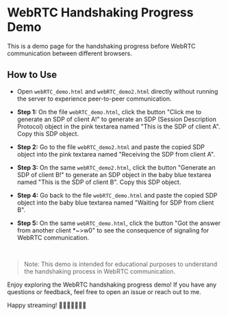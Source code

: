 # WebRTC Handshaking Progress Demo

This is a demo page for the handshaking progress before WebRTC communication between different browsers.

## How to Use

- Open `webRTC_demo.html` and `webRTC_demo2.html` directly without running the server to experience peer-to-peer communication.

- **Step 1:** On the file `webRTC_demo.html`, click the button "Click me to generate an SDP of client A!" to generate an SDP (Session Description Protocol) object in the pink textarea named "This is the SDP of client A". Copy this SDP object.

- **Step 2:** Go to the file `webRTC_demo2.html` and paste the copied SDP object into the pink textarea named "Receiving the SDP from client A".

- **Step 3:** On the same `webRTC_demo2.html`, click the button "Generate an SDP of client B!" to generate an SDP object in the baby blue textarea named "This is the SDP of client B". Copy this SDP object.

- **Step 4:** Go back to the file `webRTC_demo.html` and paste the copied SDP object into the baby blue textarea named "Waiting for SDP from client B".

- **Step 5:** On the same `webRTC_demo.html`, click the button "Got the answer from another client *~>w0" to see the consequence of signaling for WebRTC communication.

<br />

> Note: This demo is intended for educational purposes to understand the handshaking process in WebRTC communication.

Enjoy exploring the WebRTC handshaking progress demo! If you have any questions or feedback, feel free to open an issue or reach out to me.

Happy streaming! 🚀🚀🚀🚀🚀🚀🚀

